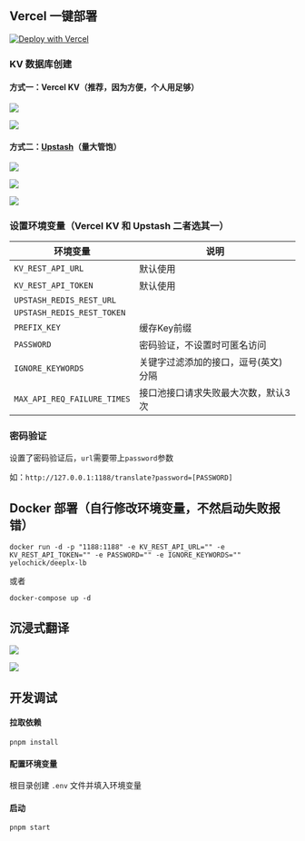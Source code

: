 ## Vercel 一键部署

[![Deploy with Vercel](https://vercel.com/button)](https://vercel.com/new/clone?repository-url=https%3A%2F%2Fgithub.com%2Fhsea%2Fdeeplx-lb)

### KV 数据库创建

#### 方式一：Vercel KV（推荐，因为方便，个人用足够）

![](https://raw.githubusercontent.com/yelochick/deeplx-lb/main/img/vercel1.png)

![](https://raw.githubusercontent.com/yelochick/deeplx-lb/main/img/vercel2.png)

#### 方式二：[Upstash](https://upstash.com/)（量大管饱）

![](https://raw.githubusercontent.com/yelochick/deeplx-lb/main/img/upstash1.png)

![](https://raw.githubusercontent.com/yelochick/deeplx-lb/main/img/upstash2.png)

![](https://raw.githubusercontent.com/yelochick/deeplx-lb/main/img/upstash3.png)

### 设置环境变量（Vercel KV 和 Upstash 二者选其一）

| 环境变量                        | 说明                  |
|-----------------------------|---------------------|
| `KV_REST_API_URL`           | 默认使用                |
| `KV_REST_API_TOKEN`         | 默认使用                |
| `UPSTASH_REDIS_REST_URL`    |                     |
| `UPSTASH_REDIS_REST_TOKEN`  |                     |
| `PREFIX_KEY`                | 缓存Key前缀             |
| `PASSWORD`                  | 密码验证，不设置时可匿名访问      |
| `IGNORE_KEYWORDS`           | 关键字过滤添加的接口，逗号(英文)分隔 |
| `MAX_API_REQ_FAILURE_TIMES` | 接口池接口请求失败最大次数，默认3次  |

### 密码验证

设置了密码验证后，`url`需要带上`password`参数

如：`http://127.0.0.1:1188/translate?password=[PASSWORD]`

## Docker 部署（自行修改环境变量，不然启动失败报错）

```shell
docker run -d -p "1188:1188" -e KV_REST_API_URL="" -e KV_REST_API_TOKEN="" -e PASSWORD="" -e IGNORE_KEYWORDS="" yelochick/deeplx-lb
```

或者

```shell
docker-compose up -d
```

## 沉浸式翻译

![](https://raw.githubusercontent.com/yelochick/deeplx-lb/main/img/immersivetranslate1.png)

![](https://raw.githubusercontent.com/yelochick/deeplx-lb/main/img/immersivetranslate2.png)

## 开发调试

#### 拉取依赖

`pnpm install`

#### 配置环境变量

根目录创建 `.env` 文件并填入环境变量

#### 启动

`pnpm start`
